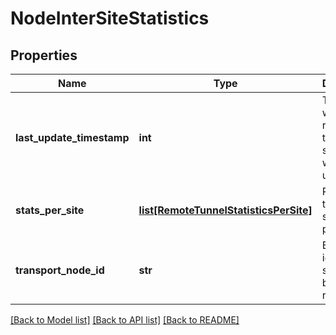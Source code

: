 # NodeInterSiteStatistics

## Properties
Name | Type | Description | Notes
------------ | ------------- | ------------- | -------------
**last_update_timestamp** | **int** | Timestamp when the remote tunnel port statistics was last updated.  | [optional] 
**stats_per_site** | [**list[RemoteTunnelStatisticsPerSite]**](RemoteTunnelStatisticsPerSite.md) | Remote tunnel statistics per site. | [optional] 
**transport_node_id** | **str** | Edge node id whose statistics is being reported. | [optional] 

[[Back to Model list]](../README.md#documentation-for-models) [[Back to API list]](../README.md#documentation-for-api-endpoints) [[Back to README]](../README.md)

